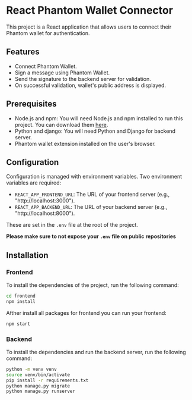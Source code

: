 # React Phantom Wallet Connector

This project is a React application that allows users to connect their Phantom wallet for authentication.

## Features

- Connect Phantom Wallet.
- Sign a message using Phantom Wallet.
- Send the signature to the backend server for validation.
- On successful validation, wallet's public address is displayed.

## Prerequisites

- Node.js and npm: You will need Node.js and npm installed to run this project. You can download them [here](https://nodejs.org/en/download/).
- Python and django: You will need Python and Django for backend server.
- Phantom wallet extension installed on the user's browser.

## Configuration

Configuration is managed with environment variables. Two environment variables are required:

- `REACT_APP_FRONTEND_URL`: The URL of your frontend server (e.g., "http://localhost:3000").
- `REACT_APP_BACKEND_URL`: The URL of your backend server (e.g., "http://localhost:8000").

These are set in the `.env` file at the root of the project.

**Please make sure to not expose your `.env` file on public repositories**

## Installation

### Frontend

To install the dependencies of the project, run the following command:

```bash
cd frontend
npm install
```

Afther install all packages for frontend you can run your frontend:

```bash
npm start
```

### Backend

To install the dependencies and run the backend server, run the following command:

```bash
python -m venv venv
source venv/bin/activate
pip install -r requirements.txt
python manage.py migrate
python manage.py runserver
```

